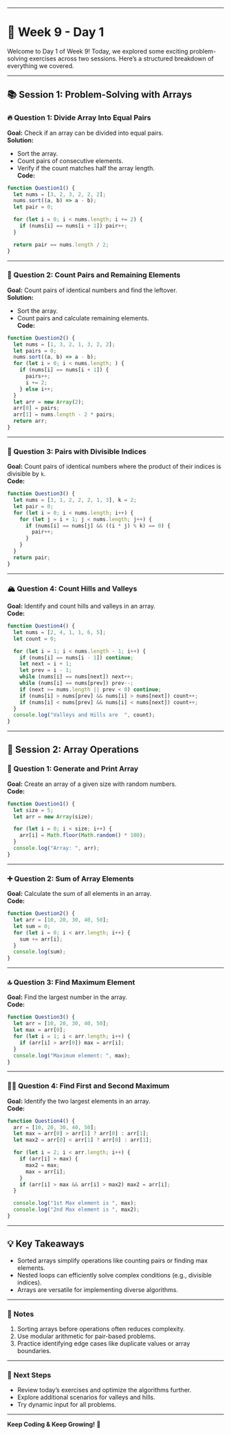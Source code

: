 
---

# 🚀 Week 9 - Day 1

Welcome to Day 1 of Week 9! Today, we explored some exciting problem-solving exercises across two sessions. Here’s a structured breakdown of everything we covered.

---

## 📚 **Session 1: Problem-Solving with Arrays**

### 🔥 Question 1: Divide Array Into Equal Pairs
**Goal:** Check if an array can be divided into equal pairs.  
**Solution:**
- Sort the array.
- Count pairs of consecutive elements.
- Verify if the count matches half the array length.  
**Code:**  
```javascript
function Question1() {
  let nums = [3, 2, 3, 2, 2, 2];
  nums.sort((a, b) => a - b);
  let pair = 0;

  for (let i = 0; i < nums.length; i += 2) {
    if (nums[i] == nums[i + 1]) pair++;
  }

  return pair == nums.length / 2;
}
```

---

### 🔢 Question 2: Count Pairs and Remaining Elements
**Goal:** Count pairs of identical numbers and find the leftover.  
**Solution:**
- Sort the array.
- Count pairs and calculate remaining elements.  
**Code:**  
```javascript
function Question2() {
  let nums = [1, 3, 2, 1, 3, 2, 2];
  let pairs = 0;
  nums.sort((a, b) => a - b);
  for (let i = 0; i < nums.length; ) {
    if (nums[i] == nums[i + 1]) {
      pairs++;
      i += 2;
    } else i++;
  }
  let arr = new Array(2);
  arr[0] = pairs;
  arr[1] = nums.length - 2 * pairs;
  return arr;
}
```

---

### 🔗 Question 3: Pairs with Divisible Indices
**Goal:** Count pairs of identical numbers where the product of their indices is divisible by `k`.  
**Code:**  
```javascript
function Question3() {
  let nums = [3, 1, 2, 2, 2, 1, 3], k = 2;
  let pair = 0;
  for (let i = 0; i < nums.length; i++) {
    for (let j = i + 1; j < nums.length; j++) {
      if (nums[i] == nums[j] && ((i * j) % k) == 0) {
        pair++;
      }
    }
  }
  return pair;
}
```

---

### 🏔️ Question 4: Count Hills and Valleys
**Goal:** Identify and count hills and valleys in an array.  
**Code:**  
```javascript
function Question4() {
  let nums = [2, 4, 1, 1, 6, 5];
  let count = 0;

  for (let i = 1; i < nums.length - 1; i++) {
    if (nums[i] == nums[i - 1]) continue;
    let next = i + 1;
    let prev = i - 1;
    while (nums[i] == nums[next]) next++;
    while (nums[i] == nums[prev]) prev--;
    if (next >= nums.length || prev < 0) continue;
    if (nums[i] > nums[prev] && nums[i] > nums[next]) count++;
    if (nums[i] < nums[prev] && nums[i] < nums[next]) count++;
  }
  console.log("Valleys and Hills are  ", count);
}
```

---

## 🎯 **Session 2: Array Operations**

### 🧮 Question 1: Generate and Print Array
**Goal:** Create an array of a given size with random numbers.  
**Code:**  
```javascript
function Question1() {
  let size = 5;
  let arr = new Array(size);

  for (let i = 0; i < size; i++) {
    arr[i] = Math.floor(Math.random() * 100);
  }
  console.log("Array: ", arr);
}
```

---

### ➕ Question 2: Sum of Array Elements
**Goal:** Calculate the sum of all elements in an array.  
**Code:**  
```javascript
function Question2() {
  let arr = [10, 20, 30, 40, 50];
  let sum = 0;
  for (let i = 0; i < arr.length; i++) {
    sum += arr[i];
  }
  console.log(sum);
}
```

---

### 🔝 Question 3: Find Maximum Element
**Goal:** Find the largest number in the array.  
**Code:**  
```javascript
function Question3() {
  let arr = [10, 20, 30, 40, 50];
  let max = arr[0];
  for (let i = 1; i < arr.length; i++) {
    if (arr[i] > arr[0]) max = arr[i];
  }
  console.log("Maximum element: ", max);
}
```

---

### 🥇🥈 Question 4: Find First and Second Maximum
**Goal:** Identify the two largest elements in an array.  
**Code:**  
```javascript
function Question4() {
  arr = [10, 20, 30, 40, 50];
  let max = arr[0] > arr[1] ? arr[0] : arr[1];
  let max2 = arr[0] < arr[1] ? arr[0] : arr[1];

  for (let i = 2; i < arr.length; i++) {
    if (arr[i] > max) {
      max2 = max;
      max = arr[i];
    }
    if (arr[i] > max && arr[i] > max2) max2 = arr[i];
  }

  console.log("1st Max element is ", max);
  console.log("2nd Max element is ", max2);
}
```

---

## 💡 Key Takeaways
- Sorted arrays simplify operations like counting pairs or finding max elements.
- Nested loops can efficiently solve complex conditions (e.g., divisible indices).
- Arrays are versatile for implementing diverse algorithms.

---

### 📝 **Notes**
1. Sorting arrays before operations often reduces complexity.
2. Use modular arithmetic for pair-based problems.
3. Practice identifying edge cases like duplicate values or array boundaries.

---

### 🌟 **Next Steps**
- Review today’s exercises and optimize the algorithms further.
- Explore additional scenarios for valleys and hills.
- Try dynamic input for all problems.

---

**Keep Coding & Keep Growing!** 🚀

